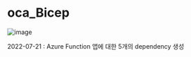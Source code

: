 # oca_Bicep

![image](https://user-images.githubusercontent.com/82314940/180216059-8bd7c70f-c139-4468-a195-86af5cb96112.png)

2022-07-21 : Azure Function 앱에 대한 5개의 dependency 생성
